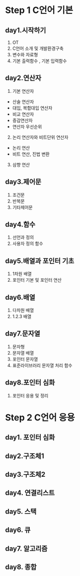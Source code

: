 
# Step 1 C언어 기본

## day1.시작하기
1. OT
2. C언어 소개 및 개발환경구축
3. 변수와 자료형
4. 기본 출력함수 , 기본 입력함수 

## day2.연산자
1. 기본 연산자
* 산술 연산자
* 대입, 복합대입 연산자 
* 비교 연산자
* 증감연산자
* 연산자 우선순위

2. 논리 연산자와  비트단위 연산자
* 논리 연산
* 비트 연산, 진법 변환

3. 삼향 연산

## day3.제어문 
1. 조건문 
2. 반복문 
3. 기타제어문

## day4.함수 
1. 선언과 정의 
2. 사용자 정의 함수 

## day5.배열과 포인터 기초 
1. 1차원 배열
2. 포인터 기본 및 포인터 연산 

## day6.배열 
1. 다차원 배열 
2. 1.2.3 배열 

## day7.문자열 
1. 문자형 
2. 문자열 배열  
3. 포인터 문자열 
4. 표준라이브러리 문자열 처리 함수 

## day8.포인터 심화
1. 포인터 응용 및 정리  

# Step 2 C언어 응용

## day1. 포인터 심화 

## day2.구조체1 

## day3.구조체2

## day4. 연결리스트 

## day5. 스택 

## day6. 큐

## day7. 알고리즘 

## day8. 종합 
